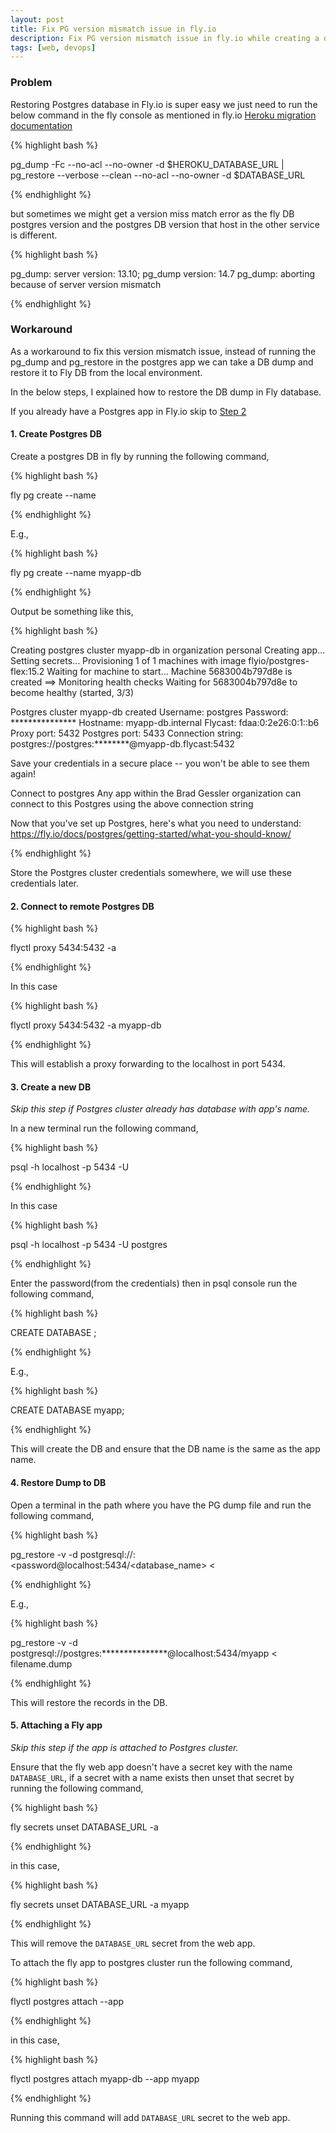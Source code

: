 ```yaml
---
layout: post
title: Fix PG version mismatch issue in fly.io
description: Fix PG version mismatch issue in fly.io while creating a dump or restoring a DB
tags: [web, devops]
---
```


### Problem

Restoring Postgres database in Fly.io is super easy we just need to run the below command in the fly console as mentioned in fly.io [Heroku migration documentation](https://fly.io/docs/rails/getting-started/migrate-from-heroku/#transfer-the-database)

{% highlight bash %}

pg_dump -Fc --no-acl --no-owner -d $HEROKU_DATABASE_URL | pg_restore --verbose --clean --no-acl --no-owner -d $DATABASE_URL

{% endhighlight %}

but sometimes we might get a version miss match error as the fly DB postgres version and the postgres DB version that host in the other service is different.

{% highlight bash %}

pg_dump: server version: 13.10; pg_dump version: 14.7
pg_dump: aborting because of server version mismatch

{% endhighlight %}

### Workaround

As a workaround to fix this version mismatch issue, instead of running the pg_dump and pg_restore in the postgres app we can take a DB dump and restore it to Fly DB from the local environment.

In the below steps, I explained how to restore the DB dump in Fly database.

If you already have a Postgres app in Fly.io skip to [Step 2](#2-connect-to-remote-postgres-db)

#### 1. Create Postgres DB

Create a postgres DB in fly by running the following command,

{% highlight bash %}

fly pg create --name <app name>

{% endhighlight %}

E.g.,

{% highlight bash %}

fly pg create --name myapp-db

{% endhighlight %}


Output be something like this,

{% highlight bash %}

Creating postgres cluster myapp-db in organization personal
Creating app...
Setting secrets...
Provisioning 1 of 1 machines with image flyio/postgres-flex:15.2
Waiting for machine to start...
Machine 5683004b797d8e is created
==> Monitoring health checks
  Waiting for 5683004b797d8e to become healthy (started, 3/3)

Postgres cluster myapp-db created
  Username:    postgres
  Password:    ***************
  Hostname:    myapp-db.internal
  Flycast:     fdaa:0:2e26:0:1::b6
  Proxy port:  5432
  Postgres port:  5433
  Connection string: postgres://postgres:********@myapp-db.flycast:5432

Save your credentials in a secure place -- you won't be able to see them again!

Connect to postgres
Any app within the Brad Gessler organization can connect to this Postgres using the above connection string

Now that you've set up Postgres, here's what you need to understand: https://fly.io/docs/postgres/getting-started/what-you-should-know/

{% endhighlight %}

Store the Postgres cluster credentials somewhere, we will use these credentials later.

#### 2. Connect to remote Postgres DB

{% highlight bash %}

flyctl proxy 5434:5432 -a <DB app name>

{% endhighlight %}

In this case

{% highlight bash %}

flyctl proxy 5434:5432 -a myapp-db

{% endhighlight %}

This will establish a proxy forwarding to the localhost in port 5434.

#### 3. Create a new DB

*Skip this step if Postgres cluster already has database with app's name.*

In a new terminal run the following command,

{% highlight bash %}

  psql -h localhost -p 5434 -U <User name from credential>

{% endhighlight %}

In this case

{% highlight bash %}

  psql -h localhost -p 5434 -U postgres

{% endhighlight %}

Enter the password(from the credentials) then in psql console run the following command,

{% highlight bash %}

CREATE DATABASE <web app name>;

{% endhighlight %}

E.g.,

{% highlight bash %}

CREATE DATABASE myapp;

{% endhighlight %}

This will create the DB and ensure that the DB name is the same as the app name.

#### 4. Restore Dump to DB

Open a terminal in the path where you have the PG dump file and run the following command,

{% highlight bash %}

pg_restore -v -d postgresql://<user>:<password@localhost:5434/<database_name> <  <pg dump file path>

{% endhighlight %}

E.g.,

{% highlight bash %}

pg_restore -v -d postgresql://postgres:***************@localhost:5434/myapp < filename.dump

{% endhighlight %}

This will restore the records in the DB.

#### 5. Attaching a Fly app

*Skip this step if the app is attached to Postgres cluster.*

Ensure that the fly web app doesn't have a secret key with the name `DATABASE_URL`, if a secret with a name exists then unset that secret by running the following command,

{% highlight bash %}

 fly secrets unset DATABASE_URL -a <web app name>

{% endhighlight %}

in this case,

{% highlight bash %}

 fly secrets unset DATABASE_URL -a myapp

{% endhighlight %}

This will remove the `DATABASE_URL` secret from the web app.

To attach the fly app to postgres cluster run the following command,

{% highlight bash %}

flyctl postgres attach <DB app name> --app <web app name>

{% endhighlight %}

in this case,

{% highlight bash %}

flyctl postgres attach myapp-db --app myapp

{% endhighlight %}

Running this command will add `DATABASE_URL` secret to the web app.
